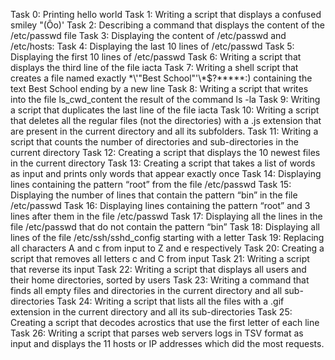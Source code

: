 Task 0: Printing hello world
Task 1: Writing a script that displays a confused smiley "(Ôo)'
Task 2: Describing a command that displays the content of the /etc/passwd file
Task 3: Displaying the content of /etc/passwd and /etc/hosts:
Task 4: Displaying the last 10 lines of /etc/passwd
Task 5: Displaying the first 10 lines of /etc/passwd
Task 6: Writing a script that displays the third line of the file iacta
Task 7: Writing a shell script that creates a file named exactly \*\\'"Best School"\'\\*$\?\*\*\*\*\*:) containing the text Best School ending by a new line
Task 8: Writing a script that writes into the file ls_cwd_content the result of the command ls -la
Task 9: Writing a script that duplicates the last line of the file iacta
Task 10: Writing a script that deletes all the regular files (not the directories) with a .js extension that are present in the current directory and all its subfolders.
Task 11: Writing a script that counts the number of directories and sub-directories in the current directory
Task 12: Creating a script that displays the 10 newest files in the current directory
Task 13: Creating a script that takes a list of words as input and prints only words that appear exactly once
Task 14: Displaying lines containing the pattern “root” from the file /etc/passwd
Task 15: Displaying the number of lines that contain the pattern “bin” in the file /etc/passwd
Task 16: Displaying lines containing the pattern “root” and 3 lines after them in the file /etc/passwd
Task 17: Displaying all the lines in the file /etc/passwd that do not contain the pattern “bin”
Task 18: Displaying all lines of the file /etc/ssh/sshd_config starting with a letter
Task 19: Replacing all characters A and c from input to Z and e respectively
Task 20: Creating a script that removes all letters c and C from input
Task 21: Writing a script that reverse its input
Task 22: Writing a script that displays all users and their home directories, sorted by users
Task 23: Writing a command that finds all empty files and directories in the current directory and all sub-directories
Task 24: Writing a script that lists all the files with a .gif extension in the current directory and all its sub-directories
Task 25: Creating a script that decodes acrostics that use the first letter of each line
Task 26: Writing a script that parses web servers logs in TSV format as input and displays the 11 hosts or IP addresses which did the most requests.
